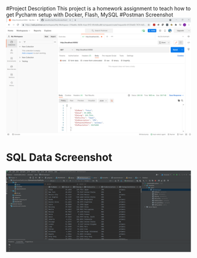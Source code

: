 #Project Description
This project is a homework assignment to teach how to get Pycharm setup with Docker, Flash, MySQL
#Postman Screenshot
![postman request output](screenshots/postman.PNG)
# SQL Data Screenshot
![pycharm data query](screenshots/img.png)